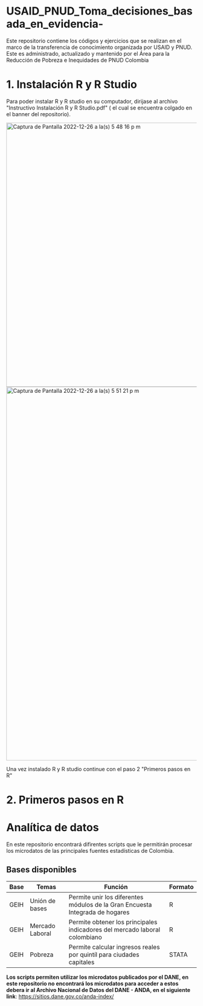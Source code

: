 # USAID_PNUD_Toma_decisiones_basada_en_evidencia-
Este repositorio contiene  los códigos y ejercicios que se realizan en el marco de la transferencia de conocimiento  organizada por USAID y PNUD. Este es administrado, actualizado y mantenido por el Área para la Reducción de Pobreza  e Inequidades de PNUD Colombia
 
 # 1. Instalación R y R Studio 
 
 Para poder instalar R y R studio en su computador, dirijase al archivo "Instructivo Instalación R y R Studio.pdf" ( el cual se encuentra colgado en el banner del repositorio).  
 
 <img width="698" alt="Captura de Pantalla 2022-12-26 a la(s) 5 48 16 p m" src="https://user-images.githubusercontent.com/73482880/209587182-60b1d575-c44f-4e4f-9ebd-d14cef120389.png">
 
<img width="988" alt="Captura de Pantalla 2022-12-26 a la(s) 5 51 21 p m" src="https://user-images.githubusercontent.com/73482880/209587265-fc9c2361-14a6-4466-aa16-e95b5bfc94dd.png">

Una vez instalado R y R studio continue con el paso 2 "Primeros pasos en R"

 # 2. Primeros pasos en R
 
 
 # Analítica de datos

En este repositorio encontrará difirentes scripts que le permitirán procesar los  microdatos de  las principales fuentes estadísticas de Colombia. 

## Bases disponibles 

Base | Temas | Función| Formato
------------ | -------------| ----------|--------|
GEIH| Unión de bases  |  Permite unir los diferentes módulos de la Gran Encuesta Integrada de hogares | R
GEIH|  Mercado Laboral | Permite obtener los principales indicadores del mercado laboral colombiano |  R
GEIH | Pobreza|  Permite  calcular ingresos  reales por quintíl para ciudades capitales | STATA


**Los  scripts permiten  utilizar los microdatos publicados por el DANE, en este repositorio no encontrará  los microdatos para acceder a estos debera ir al Archivo Nacional de Datos del DANE - ANDA, en el siguiente link**: https://sitios.dane.gov.co/anda-index/
